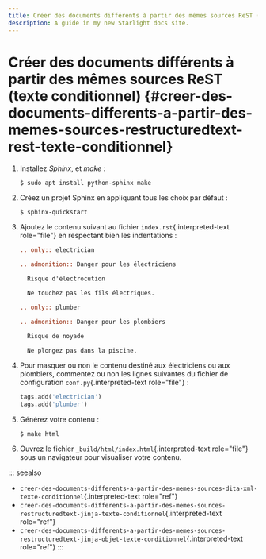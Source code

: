 ```yaml
---
title: Créer des documents différents à partir des mêmes sources ReST (texte conditionnel) {#creer-des-documents-differents-a-partir-des-memes-sources-restructuredtext-rest-texte-conditionnel}
description: A guide in my new Starlight docs site.
---
```

# Créer des documents différents à partir des mêmes sources ReST (texte conditionnel) {#creer-des-documents-differents-a-partir-des-memes-sources-restructuredtext-rest-texte-conditionnel}

1.  Installez *Sphinx*, et *make* :

    ``` console
    $ sudo apt install python-sphinx make
    ```

2.  Créez un projet Sphinx en appliquant tous les choix par défaut :

    ``` console
    $ sphinx-quickstart 
    ```

3.  Ajoutez le contenu suivant au fichier `index.rst`{.interpreted-text
    role="file"} en respectant bien les indentations :

    ``` rest
    .. only:: electrician

    .. admonition:: Danger pour les électriciens

      Risque d'électrocution

      Ne touchez pas les fils électriques.

    .. only:: plumber

    .. admonition:: Danger pour les plombiers

      Risque de noyade

      Ne plongez pas dans la piscine.
    ```

4.  Pour masquer ou non le contenu destiné aux électriciens ou aux
    plombiers, commentez ou non les lignes suivantes du fichier de
    configuration `conf.py`{.interpreted-text role="file"} :

    ``` python
    tags.add('electrician')
    tags.add('plumber')
    ```

5.  Générez votre contenu :

    ``` console
    $ make html
    ```

6.  Ouvrez le fichier `_build/html/index.html`{.interpreted-text
    role="file"} sous un navigateur pour visualiser votre contenu.

::: seealso
-   `creer-des-documents-differents-a-partir-des-memes-sources-dita-xml-texte-conditionnel`{.interpreted-text
    role="ref"}
-   `creer-des-documents-differents-a-partir-des-memes-sources-restructuredtext-jinja-texte-conditionnel`{.interpreted-text
    role="ref"}
-   `creer-des-documents-differents-a-partir-des-memes-sources-restructuredtext-jinja-objet-texte-conditionnel`{.interpreted-text
    role="ref"}
:::
